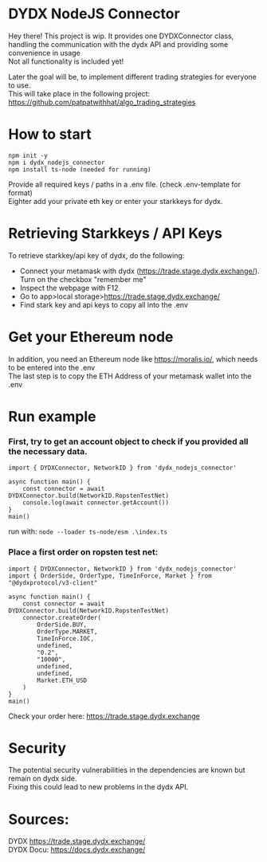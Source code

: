 # DYDX NodeJS Connector

Hey there!
This project is wip.
It provides one DYDXConnector class, handling the communication with the dydx API and providing some convenience in usage <br>
Not all functionality is included yet! <br>

Later the goal will be, to implement different trading strategies for everyone to use. <br>
This will take place in the following project: https://github.com/patpatwithhat/algo_trading_strategies <br>

# How to start
```
npm init -y
npm i dydx_nodejs_connector
npm install ts-node (needed for running)
```
Provide all required keys / paths in a .env file. (check .env-template for format)<br> 
Eighter add your private eth key or enter your starkkeys for dydx.<br>

# Retrieving Starkkeys / API Keys
To retrieve starkkey/api key of dydx, do the following: <br>
* Connect your metamask with dydx (https://trade.stage.dydx.exchange/). Turn on the checkbox "remember me"
* Inspect the webpage with F12
* Go to app>local storage>https://trade.stage.dydx.exchange/
* Find stark key and api keys to copy all into the .env 

# Get your Ethereum node
In addition, you need an Ethereum node like https://moralis.io/, which needs to be entered into the .env<br>
The last step is to copy the ETH Address of your metamask wallet into the .env<br>

# Run example
### First, try to get an account object to check if you provided all the necessary data.
```
import { DYDXConnector, NetworkID } from 'dydx_nodejs_connector'

async function main() {
    const connector = await DYDXConnector.build(NetworkID.RopstenTestNet)
    console.log(await connector.getAccount())    
}
main()
```
run with: ```node --loader ts-node/esm .\index.ts```
### Place a first order on ropsten test net:
```
import { DYDXConnector, NetworkID } from 'dydx_nodejs_connector'
import { OrderSide, OrderType, TimeInForce, Market } from "@dydxprotocol/v3-client"

async function main() {
    const connector = await DYDXConnector.build(NetworkID.RopstenTestNet)
    connector.createOrder(
        OrderSide.BUY,
        OrderType.MARKET,
        TimeInForce.IOC,
        undefined,
        "0.2",
        "10000",
        undefined,
        undefined,
        Market.ETH_USD
    )
}
main()
```
Check your order here: https://trade.stage.dydx.exchange

# Security
The potential security vulnerabilities in the dependencies are known but remain on dydx side. <br>
Fixing this could lead to new problems in the dydx API.


# Sources:
DYDX https://trade.stage.dydx.exchange/<br>
DYDX Docu: https://docs.dydx.exchange/
